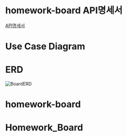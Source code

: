 # homework-board API명세서
[API명세서](https://documenter.getpostman.com/view/30903657/2s9YXfbiZ4)

# Use Case Diagram

# ERD
![BoardERD](https://github.com/BMDK9/homework-board/assets/144665614/613c88d6-bb1b-4969-9af8-cbca2b1caf83)

# homework-board
# Homework_Board

